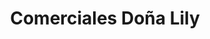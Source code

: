 ---
title: "Comerciales Doña Lily"
url: /san-lucas-sacatepequez/comerciales-dona-lily/
shop: general
---